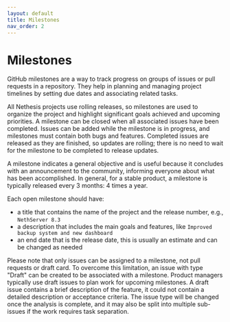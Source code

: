 ```yaml
---
layout: default
title: Milestones
nav_order: 2
---
```


# Milestones

GitHub milestones are a way to track progress on groups of issues or pull requests in a repository. They help in planning and managing project timelines by setting due dates and associating related tasks.

All Nethesis projects use rolling releases, so milestones are used to organize the project and highlight significant goals achieved and upcoming priorities.
A milestone can be closed when all associated issues have been completed.
Issues can be added while the milestone is in progress, and milestones must contain both bugs and features.
Completed issues are released as they are finished, so updates are rolling; there is no need to wait for the milestone to be completed to release updates.

A milestone indicates a general objective and is useful because it concludes with an announcement to the community, informing everyone about what has been accomplished.
In general, for a stable product, a milestone is typically released every 3 months: 4 times a year.

Each open milestone should have:
- a title that contains the name of the project and the release number, e.g., `NethServer 8.3`
- a description that includes the main goals and features, like `Improved backup system and new dashboard`
- an end date that is the release date, this is usually an estimate and can be changed as needed

Please note that only issues can be assigned to a milestone, not pull requests or draft card.
To overcome this limitation, an issue with type "Draft" can be created to be associated with a milestone.
Product managers typically use draft issues to plan work for upcoming milestones.
A draft issue contains a brief description of the feature, it could not contain a detailed description or acceptance criteria.
The issue type will be changed once the analysis is complete, and it may also be split into multiple sub-issues if the work requires task separation.
